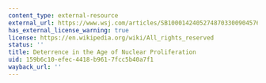```yaml
---
content_type: external-resource
external_url: https://www.wsj.com/articles/SB10001424052748703300904576178760530169414
has_external_license_warning: true
license: https://en.wikipedia.org/wiki/All_rights_reserved
status: ''
title: Deterrence in the Age of Nuclear Proliferation
uid: 159b6c10-efec-4418-b961-7fcc5b40a7f1
wayback_url: ''
---
```

